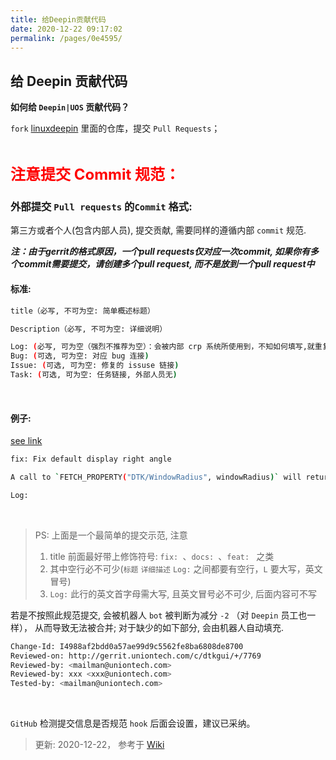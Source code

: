 ```yaml
---
title: 给Deepin贡献代码
date: 2020-12-22 09:17:02
permalink: /pages/0e4595/
---
```

## 给 Deepin 贡献代码

**如何给 `Deepin|UOS` 贡献代码？**

`fork`  [linuxdeepin](https://github.com/linuxdeepin) 里面的仓库，提交 `Pull Requests`； 



<br>

<font size="5" color="red">**注意提交 Commit 规范：**</font>

### 外部提交 `Pull requests` 的`Commit` 格式:


第三方或者个人(包含内部人员),  提交贡献, 需要同样的遵循内部 `commit` 规范.

***注：由于gerrit的格式原因，一个pull requests仅对应一次commit, 如果你有多个commit需要提交，请创建多个pull request, 而不是放到一个pull request中***
<br>

#### 标准:

```bash
title（必写, 不可为空: 简单概述标题）

Description（必写, 不可为空: 详细说明）

Log: (必写, 可为空（强烈不推荐为空）：会被内部 crp 系统所使用到，不知如何填写,就重复写一遍 title 的内容)
Bug: (可选, 可为空: 对应 bug 连接)
Issue: (可选, 可为空: 修复的 issuse 链接)
Task: (可选, 可为空: 任务链接, 外部人员无)
```

<br>

#### 例子: 

 [see link](https://github.com/linuxdeepin/dtkgui/commit/de1f742edefee47963515acf63721ffb53193a8b) 

```bash
fix: Fix default display right angle

A call to `FETCH_PROPERTY("DTK/WindowRadius", windowRadius)` will return -1 by default, resulting in the right angle parameter. So the cup is fixed here.

Log:
```

<br>

> PS: 上面是一个最简单的提交示范, 注意
>
> 1. title 前面最好带上修饰符号: `fix: `、`docs: `、`feat: ` 之类 
> 2. 其中空行必不可少(`标题` `详细描述`  `Log:` 之间都要有空行，`L` 要大写，英文冒号)
> 3. `Log:`  此行的英文首字母需大写, 且英文冒号必不可少, 后面内容可不写



若是不按照此规范提交, 会被机器人 `bot` 被判断为减分 `-2` （对 `Deepin` 员工也一样）， 从而导致无法被合并;  对于缺少的如下部分, 会由机器人自动填充.

```bash
Change-Id: I4988af2bdd0a57ae99d9c5562fe8ba6808de8700
Reviewed-on: http://gerrit.uniontech.com/c/dtkgui/+/7769
Reviewed-by: <mailman@uniontech.com>
Reviewed-by: xxx <xxx@uniontech.com>
Tested-by: <mailman@uniontech.com>
```

<br>

`GitHub` 检测提交信息是否规范 `hook` 后面会设置，建议已采纳。

> 更新: 2020-12-22， 参考于 [Wiki](https://github.com/linuxdeepin/developer-center/wiki/Commit%E6%8F%90%E4%BA%A4%E8%A7%84%E8%8C%83) 